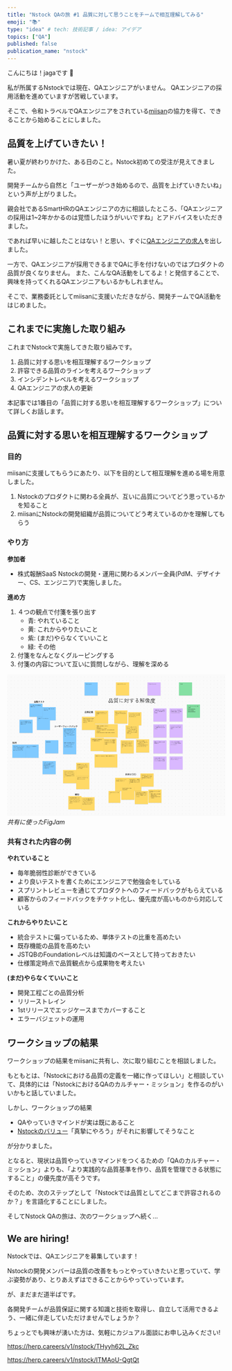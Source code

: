 ```yaml
---
title: "Nstock QAの旅 #1 品質に対して思うことをチームで相互理解してみる"
emoji: "📚"
type: "idea" # tech: 技術記事 / idea: アイデア
topics: ["QA"]
published: false
publication_name: "nstock"
---
```


こんにちは！jagaです 🥔

私が所属するNstockでは現在、QAエンジニアがいません。
QAエンジニアの採用活動を進めていますが苦戦しています。

そこで、令和トラベルでQAエンジニアをされている[miisan](https://x.com/mii________san)の協力を得て、できることから始めることにしました。

## 品質を上げていきたい！

暑い夏が終わりかけた、ある日のこと。Nstock初めての受注が見えてきました。

開発チームから自然と「ユーザーがつき始めるので、品質を上げていきたいね」という声が上がりました。

親会社であるSmartHRのQAエンジニアの方に相談したところ、「QAエンジニアの採用は1~2年かかるのは覚悟したほうがいいですね」とアドバイスをいただきました。

であれば早いに越したことはない！と思い、すぐに[QAエンジニアの求人](https://herp.careers/v1/nstock/ITMAoU-QgtQt)を出しました。

一方で、QAエンジニアが採用できるまでQAに手を付けないのではプロダクトの品質が良くなりません。
また、こんなQA活動をしてるよ！と発信することで、興味を持ってくれるQAエンジニアもいるかもしれません。

そこで、業務委託としてmiisanに支援いただきながら、開発チームでQA活動をはじめました。

## これまでに実施した取り組み
これまでNstockで実施してきた取り組みです。

1. 品質に対する思いを相互理解するワークショップ
2. 許容できる品質のラインを考えるワークショップ
3. インシデントレベルを考えるワークショップ
4. QAエンジニアの求人の更新

本記事では1番目の「品質に対する思いを相互理解するワークショップ」について詳しくお話します。

## 品質に対する思いを相互理解するワークショップ

### 目的

miisanに支援してもらうにあたり、以下を目的として相互理解を進める場を用意しました。

1. Nstockのプロダクトに関わる全員が、互いに品質についてどう思っているかを知ること
1. miisanにNstockの開発組織が品質についてどう考えているのかを理解してもらう

### やり方

**参加者**

- 株式報酬SaaS Nstockの開発・運用に関わるメンバー全員(PdM、デザイナー、CS、エンジニア)で実施しました。

**進め方**

1. ４つの観点で付箋を張り出す
    - 青: やれていること
    - 黄: これからやりたいこと
    - 紫: (まだ)やらなくていいこと
    - 緑: その他
2. 付箋をなんとなくグルーピングする
3. 付箋の内容について互いに質問しながら、理解を深める

![figjamのボード](/images/nstock-qa-journey-1/figjam.png)
*共有に使ったFigJam*

### 共有された内容の例

**やれていること**
- 毎年脆弱性診断ができている
- より良いテストを書くためにエンジニアで勉強会をしている
- スプリントレビューを通じてプロダクトへのフィードバックがもらえている
- 顧客からのフィードバックをチケット化し、優先度が高いものから対応している

**これからやりたいこと**
- 統合テストに偏っているため、単体テストの比重を高めたい
- 既存機能の品質を高めたい
- JSTQBのFoundationレベルは知識のベースとして持っておきたい
- 仕様策定時点で品質観点から成果物を考えたい

**(まだ)やらなくていいこと**
- 開発工程ごとの品質分析
- リリーストレイン
- 1stリリースでエッジケースまでカバーすること
- エラーバジェットの運用

## ワークショップの結果

ワークショップの結果をmiisanに共有し、次に取り組むことを相談しました。

もともとは、「Nstockにおける品質の定義を一緒に作ってほしい」と相談していて、具体的には「NstockにおけるQAのカルチャー・ミッション」を作るのがいいかもと話していました。

しかし、ワークショップの結果

- QAやっていきマインドが実は既にあること
- [Nstockのバリュー](https://nstock.co.jp/blog/nstock_culture_01)「真摯にやろう」がそれに影響してそうなこと

が分かりました。

となると、現状は品質やっていきマインドをつくるための「QAのカルチャー・ミッション」よりも、「より実践的な品質基準を作り、品質を管理できる状態にすること」の優先度が高そうです。

そのため、次のステップとして「Nstockでは品質としてどこまで許容されるのか？」を言語化することにしました。

そしてNstock QAの旅は、次のワークショップへ続く...

## We are hiring!

Nstockでは、QAエンジニアを募集しています！

Nstockの開発メンバーは品質の改善をもっとやっていきたいと思っていて、学ぶ姿勢があり、とりあえずはできることからやっていっています。

が、まだまだ道半ばです。

各開発チームが品質保証に関する知識と技術を取得し、自立して活用できるよう、一緒に伴走していただけませんでしょうか？

ちょっとでも興味が湧いた方は、気軽にカジュアル面談にお申し込みください!

https://herp.careers/v1/nstock/THyyh62L_Zkc

https://herp.careers/v1/nstock/ITMAoU-QgtQt


